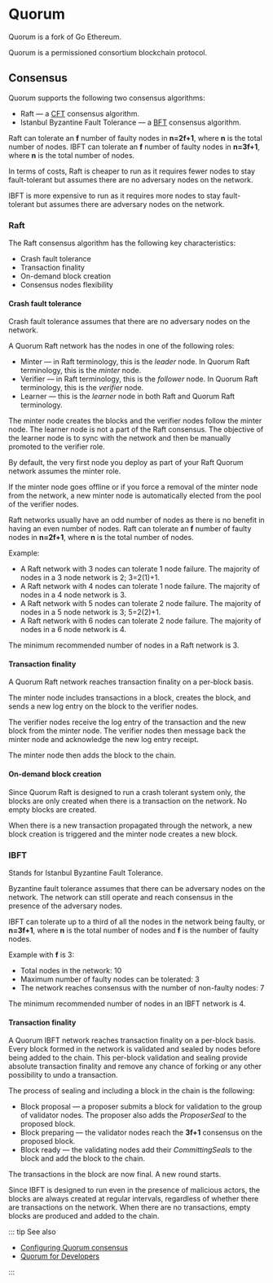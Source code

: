 # Quorum

Quorum is a fork of Go Ethereum.

Quorum is a permissioned consortium blockchain protocol.

## Consensus

Quorum supports the following two consensus algorithms:

* Raft — a [CFT](/glossary/cft) consensus algorithm.
* Istanbul Byzantine Fault Tolerance — a [BFT](/glossary/bft) consensus algorithm.

Raft can tolerate an **f** number of faulty nodes in **n=2f+1**, where **n** is the total number of nodes.
IBFT can tolerate an **f** number of faulty nodes in **n=3f+1**, where **n** is the total number of nodes.

In terms of costs, Raft is cheaper to run as it requires fewer nodes to stay fault-tolerant but assumes there are no adversary nodes on the network.

IBFT is more expensive to run as it requires more nodes to stay fault-tolerant but assumes there are adversary nodes on the network.

### Raft

The Raft consensus algorithm has the following key characteristics:

* Crash fault tolerance
* Transaction finality
* On-demand block creation
* Consensus nodes flexibility

#### Crash fault tolerance

Crash fault tolerance assumes that there are no adversary nodes on the network.

A Quorum Raft network has the nodes in one of the following roles:

* Minter — in Raft terminology, this is the *leader* node. In Quorum Raft terminology, this is the *minter* node.
* Verifier — in Raft terminology, this is the *follower* node. In Quorum Raft terminology, this is the *verifier* node.
* Learner — this is the *learner* node in both Raft and Quorum Raft terminology.

The minter node creates the blocks and the verifier nodes follow the minter node. The learner node is not a part of the Raft consensus. The objective of the learner node is to sync with the network and then be manually promoted to the verifier role.

By default, the very first node you deploy as part of your Raft Quorum network assumes the minter role.

If the minter node goes offline or if you force a removal of the minter node from the network, a new minter node is automatically elected from the pool of the verifier nodes.

Raft networks usually have an odd number of nodes as there is no benefit in having an even number of nodes. Raft can tolerate an **f** number of faulty nodes in **n=2f+1**, where **n** is the total number of nodes.

Example:

* A Raft network with 3 nodes can tolerate 1 node failure. The majority of nodes in a 3 node network is 2; 3=2(1)+1.
* A Raft network with 4 nodes can tolerate 1 node failure. The majority of nodes in a 4 node network is 3.
* A Raft network with 5 nodes can tolerate 2 node failure. The majority of nodes in a 5 node network is 3; 5=2(2)+1.
* A Raft network with 6 nodes can tolerate 2 node failure. The majority of nodes in a 6 node network is 4.

The minimum recommended number of nodes in a Raft network is 3.

#### Transaction finality

A Quorum Raft network reaches transaction finality on a per-block basis.

The minter node includes transactions in a block, creates the block, and sends a new log entry on the block to the verifier nodes.

The verifier nodes receive the log entry of the transaction and the new block from the minter node. The verifier nodes then message back the minter node and acknowledge the new log entry receipt.

The minter node then adds the block to the chain.

#### On-demand block creation

Since Quorum Raft is designed to run a crash tolerant system only, the blocks are only created when there is a transaction on the network. No empty blocks are created.

When there is a new transaction propagated through the network, a new block creation is triggered and the minter node creates a new block.

### IBFT

Stands for Istanbul Byzantine Fault Tolerance.

Byzantine fault tolerance assumes that there can be adversary nodes on the network. The network can still operate and reach consensus in the presence of the adversary nodes.

IBFT can tolerate up to a third of all the nodes in the network being faulty, or **n=3f+1**, where **n** is the total number of nodes and **f** is the number of faulty nodes.

Example with **f** is 3:

* Total nodes in the network: 10
* Maximum number of faulty nodes can be tolerated: 3
* The network reaches consensus with the number of non-faulty nodes: 7

The minimum recommended number of nodes in an IBFT network is 4.

#### Transaction finality

A Quorum IBFT network reaches transaction finality on a per-block basis. Every block formed in the network is validated and sealed by nodes before being added to the chain. This per-block validation and sealing provide absolute transaction finality and remove any chance of forking or any other possibility to undo a transaction.

The process of sealing and including a block in the chain is the following:

* Block proposal — a proposer submits a block for validation to the group of validator nodes. The proposer also adds the *ProposerSeal* to the proposed block.
* Block preparing — the validator nodes reach the **3f+1** consensus on the proposed block.
* Block ready — the validating nodes add their *CommittingSeals* to the block and add the block to the chain.

The transactions in the block are now final. A new round starts.

Since IBFT is designed to run even in the presence of malicious actors, the blocks are always created at regular intervals, regardless of whether there are transactions on the network. When there are no transactions, empty blocks are produced and added to the chain.

::: tip See also

* [Configuring Quorum consensus](/operations/quorum/configuring-consensus)
* [Quorum for Developers](https://www.goquorum.com/developers)

:::
